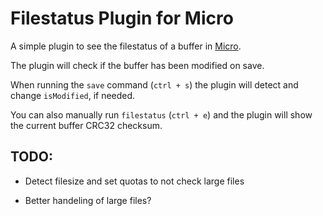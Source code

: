 # Filestatus Plugin for Micro

A simple plugin to see the filestatus of a buffer in [Micro](https://github.com/zyedidia/micro).

The plugin will check if the buffer has been modified on save.

When running the `save` command (`ctrl + s`) the plugin will detect and change `isModified`, if needed.

You can also manually run `filestatus` (`ctrl + e`) and the plugin will show the current buffer CRC32 checksum.


## TODO:

 * Detect filesize and set quotas to not check large files

 * Better handeling of large files?
